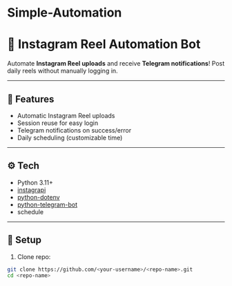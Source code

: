 # Simple-Automation
# 🚀 Instagram Reel Automation Bot

Automate **Instagram Reel uploads** and receive **Telegram notifications**! Post daily reels without manually logging in.  

---

## 🌟 Features
- Automatic Instagram Reel uploads  
- Session reuse for easy login  
- Telegram notifications on success/error  
- Daily scheduling (customizable time)  

---

## ⚙️ Tech
- Python 3.11+  
- [instagrapi](https://github.com/adw0rd/instagrapi)  
- [python-dotenv](https://pypi.org/project/python-dotenv/)  
- [python-telegram-bot](https://github.com/python-telegram-bot/python-telegram-bot)  
- schedule  

---

## 📝 Setup
1. Clone repo:  
```bash
git clone https://github.com/<your-username>/<repo-name>.git
cd <repo-name>
